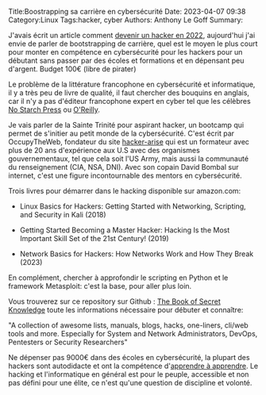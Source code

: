 ﻿Title:Boostrapping sa carrière en cybersécurité
Date: 2023-04-07 09:38
Category:Linux
Tags:hacker, cyber
Authors: Anthony Le Goff
Summary:

J'avais écrit un article comment [devenir un hacker en 2022](https://legoffant.github.io/devenir-un-hacker-en-2022.html), aujourd'hui j'ai envie de parler de bootstrapping de carrière, quel est le moyen le plus court pour monter en compétence en cybersécurité pour les hackers pour un débutant sans passer par des écoles et formations et en dépensant peu d'argent. Budget 100€ (libre de pirater)  

Le problème de la littérature francophone en cybersécurité et informatique, il y a très peu de livre de qualité, il faut chercher des bouquins en anglais, car il n'y a pas d'éditeur francophone expert en cyber tel que les célèbres [No Starch Press](https://nostarch.com/) ou [O'Reilly](https://www.oreilly.com/).  

Je vais parler de la Sainte Trinité pour aspirant hacker, un bootcamp qui permet de s'initier au petit monde de la cybersécurité. C'est écrit par OccupyTheWeb, fondateur du site [hacker-arise](https://www.hackers-arise.com/) qui est un formateur avec plus de 20 ans d'expérience aux U.S avec des organismes gouvernementaux, tel que cela soit l'US Army, mais aussi la communauté du renseignement (CIA, NSA, DNI). Avec son copain David Bombal sur internet, c'est une figure incontournable des mentors en cybersécurité.  

Trois livres pour démarrer dans le hacking disponible sur amazon.com:  

*   Linux Basics for Hackers: Getting Started with Networking, Scripting, and Security in Kali (2018)  
    
*   Getting Started Becoming a Master Hacker: Hacking Is the Most Important Skill Set of the 21st Century! (2019)  
    
*   Network Basics for Hackers: How Networks Work and How They Break (2023)  
    

  

En complément, chercher à approfondir le scripting en Python et le framework Metasploit: c'est la base, pour aller plus loin.  

Vous trouverez sur ce repository sur Github : [The Book of Secret Knowledge](https://github.com/OpenCyberTranslationProject/the-book-of-secret-knowledge) toute les informations nécessaire pour débuter et connaître:  

"A collection of awesome lists, manuals, blogs, hacks, one-liners, cli/web tools and more. Especially for System and Network Administrators, DevOps, Pentesters or Security Researchers"  

Ne dépenser pas 9000€ dans des écoles en cybersécurité, la plupart des hackers sont autodidacte et ont la compétence d'[apprendre à apprendre](https://rpn-langues.univ-lille.fr/apprendre/site/co/0-.html). Le hacking et l'informatique en général est pour le peuple, accessible et non pas défini pour une élite, ce n'est qu'une question de discipline et volonté.